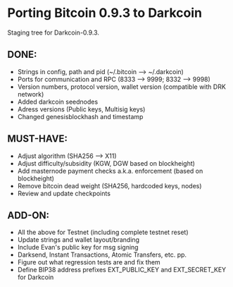 Porting Bitcoin 0.9.3 to Darkcoin
=================================

Staging tree for Darkcoin-0.9.3.


DONE:
-----

- Strings in config, path and pid (~/.bitcoin --> ~/.darkcoin)
- Ports for communication and RPC (8333 --> 9999; 8332 --> 9998)
- Version numbers, protocol version, wallet version (compatible with DRK network)
- Added darkcoin seednodes
- Adress versions (Public keys, Multisig keys)
- Changed genesisblockhash and timestamp


MUST-HAVE:
----------

- Adjust algorithm (SHA256 --> X11)
- Adjust difficulty/subsidity (KGW, DGW based on blockheight)
- Add masternode payment checks a.k.a. enforcement (based on blockheight)
- Remove bitcoin dead weight (SHA256, hardcoded keys, nodes)
- Review and update checkpoints


ADD-ON:
-------

- All the above for Testnet (including complete testnet reset)
- Update strings and wallet layout/branding
- Include Evan's public key for msg signing
- Darksend, Instant Transactions, Atomic Transfers, etc. pp.
- Figure out what regression tests are and fix them
- Define BIP38 address prefixes EXT_PUBLIC_KEY and EXT_SECRET_KEY for Darkcoin
